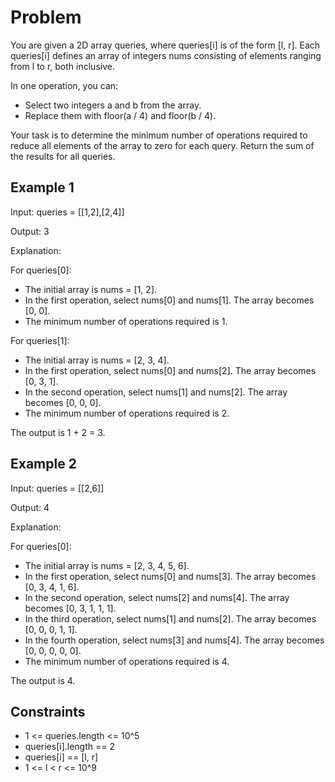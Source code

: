 # Problem

You are given a 2D array queries, where queries[i] is of the form [l, r]. Each queries[i] defines an array of integers nums consisting of elements ranging from l to r, both inclusive.

In one operation, you can:

- Select two integers a and b from the array.
- Replace them with floor(a / 4) and floor(b / 4).

Your task is to determine the minimum number of operations required to reduce all elements of the array to zero for each query. Return the sum of the results for all queries.

## Example 1

Input: queries = [[1,2],[2,4]]

Output: 3

Explanation:

For queries[0]:

- The initial array is nums = [1, 2].
- In the first operation, select nums[0] and nums[1]. The array becomes [0, 0].
- The minimum number of operations required is 1.

For queries[1]:

- The initial array is nums = [2, 3, 4].
- In the first operation, select nums[0] and nums[2]. The array becomes [0, 3, 1].
- In the second operation, select nums[1] and nums[2]. The array becomes [0, 0, 0].
- The minimum number of operations required is 2.

The output is 1 + 2 = 3.

## Example 2

Input: queries = [[2,6]]

Output: 4

Explanation:

For queries[0]:

- The initial array is nums = [2, 3, 4, 5, 6].
- In the first operation, select nums[0] and nums[3]. The array becomes [0, 3, 4, 1, 6].
- In the second operation, select nums[2] and nums[4]. The array becomes [0, 3, 1, 1, 1].
- In the third operation, select nums[1] and nums[2]. The array becomes [0, 0, 0, 1, 1].
- In the fourth operation, select nums[3] and nums[4]. The array becomes [0, 0, 0, 0, 0].
- The minimum number of operations required is 4.

The output is 4.

## Constraints

- 1 <= queries.length <= 10^5
- queries[i].length == 2
- queries[i] == [l, r]
- 1 <= l < r <= 10^9

